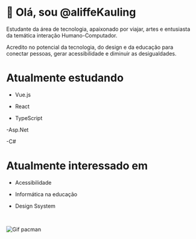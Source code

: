 # 👋 Olá, sou @aliffeKauling

Estudante da área de tecnologia, apaixonado por viajar, artes e entusiasta da temática interação Humano-Computador.

Acredito no potencial da tecnologia, do design e da educação para conectar pessoas, gerar acessibilidade e diminuir as desigualdades.

# Atualmente estudando

- Vue.js

- React

- TypeScript

-Asp.Net

-C#

# Atualmente interessado em

- Acessibilidade

- Informática na educação

- Design Ssystem

<br>

![Gif pacman](https://user-images.githubusercontent.com/75868001/135933525-2710100f-190d-4328-a37d-76a8a818137b.gif)
